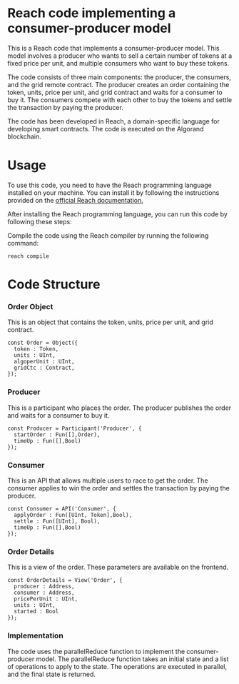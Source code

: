 # Reach code implementing a consumer-producer model
This is a Reach code that implements a consumer-producer model. This model involves a producer who wants to sell a certain number of tokens at a fixed price per unit, and multiple consumers who want to buy these tokens.

The code consists of three main components: the producer, the consumers, and the grid remote contract. The producer creates an order containing the token, units, price per unit, and grid contract and waits for a consumer to buy it. The consumers compete with each other to buy the tokens and settle the transaction by paying the producer.

The code has been developed in Reach, a domain-specific language for developing smart contracts. The code is executed on the Algorand blockchain.

# Usage
To use this code, you need to have the Reach programming language installed on your machine. You can install it by following the instructions provided on the [official Reach documentation.](https://docs.reach.sh/)

After installing the Reach programming language, you can run this code by following these steps:

Compile the code using the Reach compiler by running the following command:
```
reach compile
```

# Code Structure

### Order Object
This is an object that contains the token, units, price per unit, and grid contract.

``` 
const Order = Object({
  token : Token,
  units : UInt,
  algoperUnit : UInt,
  gridCtc : Contract,
});

```

### Producer
This is a participant who places the order. The producer publishes the order and waits for a consumer to buy it.

``` 
const Producer = Participant('Producer', {
  startOrder : Fun([],Order),
  timeUp : Fun([],Bool)
});

```

### Consumer
This is an API that allows multiple users to race to get the order. The consumer applies to win the order and settles the transaction by paying the producer.

``` 
const Consumer = API('Consumer', { 
  applyOrder : Fun([UInt, Token],Bool),
  settle : Fun([UInt], Bool),
  timeUp : Fun([],Bool)
});

```

### Order Details

This is a view of the order. These parameters are available on the frontend.

```
const OrderDetails = View('Order', { 
  producer : Address,
  consumer : Address,
  pricePerUnit : UInt,
  units : UInt,
  started : Bool
});

```
### Implementation
The code uses the parallelReduce function to implement the consumer-producer model. The parallelReduce function takes an initial state and a list of operations to apply to the state. The operations are executed in parallel, and the final state is returned.

